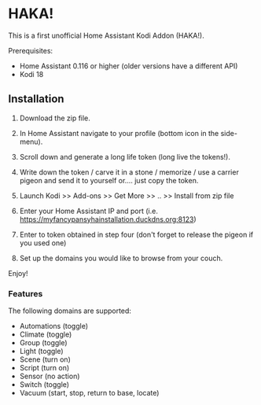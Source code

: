 # HAKA!

This is a first unofficial Home Assistant Kodi Addon (HAKA!).

Prerequisites:
- Home Assistant 0.116 or higher (older versions have a different API)
- Kodi 18

## Installation

1. Download the zip file.

2. In Home Assistant navigate to your profile (bottom icon in the side-menu).

3. Scroll down and generate a long life token (long live the tokens!).

4. Write down the token / carve it in a stone / memorize / use a carrier pigeon and send it to yourself or.... just copy the token.

5. Launch Kodi >> Add-ons >> Get More >> .. >> Install from zip file

6. Enter your Home Assistant IP and port (i.e. https://myfancypansyhainstallation.duckdns.org:8123)

7. Enter to token obtained in step four (don't forget to release the pigeon if you used one)

8. Set  up the domains you would like to browse from your couch. 

Enjoy!

### Features

The following domains are supported:
- Automations (toggle)
- Climate (toggle)
- Group (toggle) 
- Light (toggle)
- Scene (turn on)
- Script (turn on)
- Sensor (no action)
- Switch (toggle)
- Vacuum (start, stop, return to base, locate)

